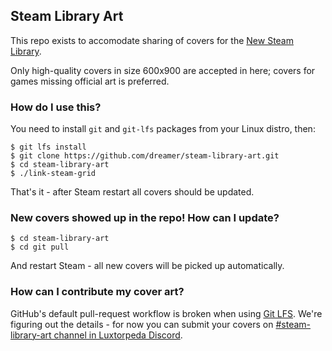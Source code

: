 ## Steam Library Art

This repo exists to accomodate sharing of covers for the [New Steam Library](https://store.steampowered.com/libraryupdate).

Only high-quality covers in size 600x900 are accepted in here; covers for games missing official art is preferred.

### How do I use this?

You need to install `git` and `git-lfs` packages from your Linux distro, then:

    $ git lfs install
    $ git clone https://github.com/dreamer/steam-library-art.git
    $ cd steam-library-art
    $ ./link-steam-grid

That's it - after Steam restart all covers should be updated.

### New covers showed up in the repo! How can I update?

    $ cd steam-library-art
    $ cd git pull

And restart Steam - all new covers will be picked up automatically.

### How can I contribute my cover art?

GitHub's default pull-request workflow is broken when using [Git LFS](https://git-lfs.github.com/). We're figuring out the details - for now you can submit your covers on [#steam-library-art channel in Luxtorpeda Discord](https://discord.gg/dWTxE4S).
